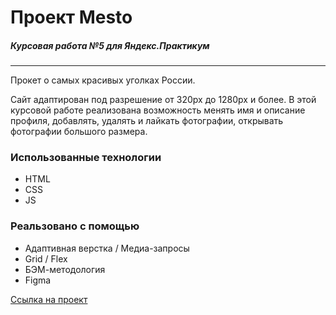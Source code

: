 # Проект Mesto
##### Курсовая работа №5 для Яндекс.Практикум
---

Прокет о самых красивых уголках России.

Сайт адаптирован под разрешение от 320px до 1280px и более. В этой курсовой работе реализована возможность менять имя и описание профиля, добавлять, удалять и лайкать фотографии, открывать фотографии большого размера.

### Использованные технологии

* HTML
* CSS
* JS

### Реальзовано с помощью

* Адаптивная верстка / Медиа-запросы
* Grid / Flex
* БЭМ-методология
* Figma



[Ссылка на проект](https://olga-mishareva.github.io/mesto/)
